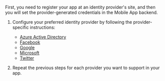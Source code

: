 
First, you need to register your app at an identity provider's site, and then you will set the provider-generated credentials in the Mobile App backend.

1. Configure your preferred identity provider by following the provider-specific instructions: 
    
    + [Azure Active Directory](../articles/app-service-mobile/app-service-mobile-how-to-configure-active-directory-authentication.md)
    + [Facebook](../articles/app-service-mobile/app-service-mobile-how-to-configure-facebook-authentication.md)
    + [Google](../articles/app-service-mobile/app-service-mobile-how-to-configure-google-authentication.md)
    + [Microsoft](../articles/app-service-mobile/app-service-mobile-how-to-configure-microsoft-authentication.md)
    + [Twitter](../articles/app-service-mobile/app-service-mobile-how-to-configure-twitter-authentication.md)

2. Repeat the previous steps for each provider you want to support in your app.


<!-- URLs. -->
[Azure portal]: https://portal.azure.com/

